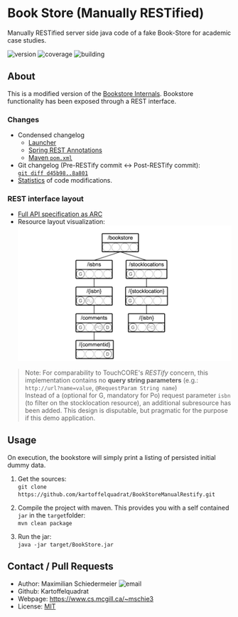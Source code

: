 # Book Store (Manually RESTified)

<link rel="stylesheet" type="text/css" media="all" href="markdown/figure.css" />

Manually RESTified server side java code of a fake Book-Store for academic case studies.

![version](https://img.shields.io/badge/version-1.0-brightgreen)
![coverage](https://img.shields.io/badge/coverage-91%25-brightgreen)
![building](https://img.shields.io/badge/build-passing-brightgreen)

## About

This is a modified version of the [Bookstore Internals](https://github.com/kartoffelquadrat/BookStoreInternals). Bookstore functionality has been exposed through a REST interface.

### Changes

 * Condensed changelog
   * [Launcher](markdown/changelog.md#launcher)
   * [Spring REST Annotations](markdown/changelog.md#annotations)
   * [Maven ```pom.xml```](markdown/changelog.md#maven)
 * Git changelog (Pre-RESTify commit <-> Post-RESTify commit):  
[```git diff d45b98..8a801```](markdown/restify-diff.txt)
 * [Statistics](markdown/stats.md) of code modifications.


### REST interface layout

 * [Full API specification as ARC](markdown/bookstore.arc)
 * Resource layout visualization:  
![RTL](markdown/RTL-bookstore.png#figure)

 > Note: For comparability to TouchCORE's *RESTify* concern, this implementation contains no **query string parameters** (e.g.: ```http://url?name=value```, ```@RequestParam String name```)  
Instead of a (optional for G, mandatory for Po) request parameter ```isbn``` (to filter on the stocklocation resource), an additional subresource has been added. This design is disputable, but pragmatic for the purpose if this demo application.

## Usage

On execution, the bookstore will simply print a listing of persisted initial dummy data.

 1. Get the sources:  
```git clone https://github.com/kartoffelquadrat/BookStoreManualRestify.git```

 2. Compile the project with maven. This provides you with a self contained ```jar``` in the ```target```folder:  
```mvn clean package```
 
 3. Run the jar:  
 ```java -jar target/BookStore.jar```

## Contact / Pull Requests

 * Author: Maximilian Schiedermeier ![email](markdown/email.png)
 * Github: Kartoffelquadrat
 * Webpage: https://www.cs.mcgill.ca/~mschie3
 * License: [MIT](https://opensource.org/licenses/MIT)

